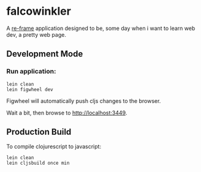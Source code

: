 # falcowinkler

A [re-frame](https://github.com/Day8/re-frame) application designed to be,
some day when i want to learn web dev, a pretty web page.

## Development Mode

### Run application:

```
lein clean
lein figwheel dev
```

Figwheel will automatically push cljs changes to the browser.

Wait a bit, then browse to [http://localhost:3449](http://localhost:3449).

## Production Build


To compile clojurescript to javascript:

```
lein clean
lein cljsbuild once min
```
